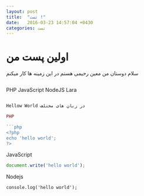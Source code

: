 ```yaml
---
layout: post
title:  "تست !"
date:   2016-03-23 14:57:04 +0430
categories: تست
---
```

# اولین پست من

سلام دوستان من معین رحیمی هستم در این زمینه ها کار میکنم
>  ```php
  PHP
    JavaScript
    NodeJS
    Lara
```php

Hellow World در زبان های مختلف

PHP

```php
<?php
echo 'hello world';
?>
```

JavaScript

```javascript
document.write('hello world');
```

Nodejs

```node
console.log('hello world');

````
